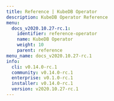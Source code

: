 ```yaml
---
title: Reference | KubeDB Operator
description: KubeDB Operator Reference
menu:
  docs_v2020.10.27-rc.1:
    identifier: reference-operator
    name: KubeDB Operator
    weight: 10
    parent: reference
menu_name: docs_v2020.10.27-rc.1
info:
  cli: v0.14.0-rc.1
  community: v0.14.0-rc.1
  enterprise: v0.1.0-rc.1
  installer: v0.14.0-rc.1
  version: v2020.10.27-rc.1
---
```


